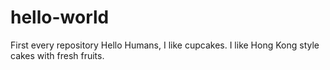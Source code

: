 # hello-world
First every repository
Hello Humans,
I like cupcakes.
I like Hong Kong style cakes with fresh fruits.
